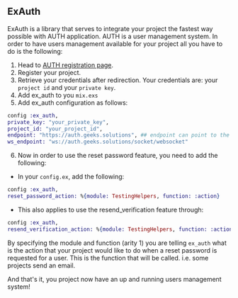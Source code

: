 ## ExAuth

ExAuth is a library that serves to integrate your project the fastest way possible with AUTH application. AUTH is a user management system. In order to have users management available for your project all you have to do is the following:

1. Head to [AUTH registration page](https://auth.geeks.solutions/register).
2. Register your project.
3. Retrieve your credentials after redirection. Your credentials are: your `project id` and your `private key`.
4. Add ex_auth to you `mix.exs`
5. Add ex_auth configuration as follows:
 ```elixir
 config :ex_auth,
 private_key: "your_private_key",
 project_id: "your_project_id",
 endpoint: "https://auth.geeks.solutions", ## endpoint can point to the test site or to the live site.
 ws_endpoint: "ws://auth.geeks.solutions/socket/websocket"
 ```
 6. Now in order to use the reset password feature, you need to add the following:
  - In your `config.ex`, add the following: 
  ```elixir
  config :ex_auth,
  reset_password_action: %{module: TestingHelpers, function: :action}
  ```
  - This also applies to use the resend_verification feature through: 
  ```elixir
  config :ex_auth,
  resend_verification_action: %{module: TestingHelpers, function: :action}
  ```
  By specifying the module and function (arity 1) you are telling `ex_auth` what is the action that your project would like to do when a reset password is requested for a user. This is the function that will be called.  i.e. some projects send an email.

And that's it, you project now have an up and running users management system!
